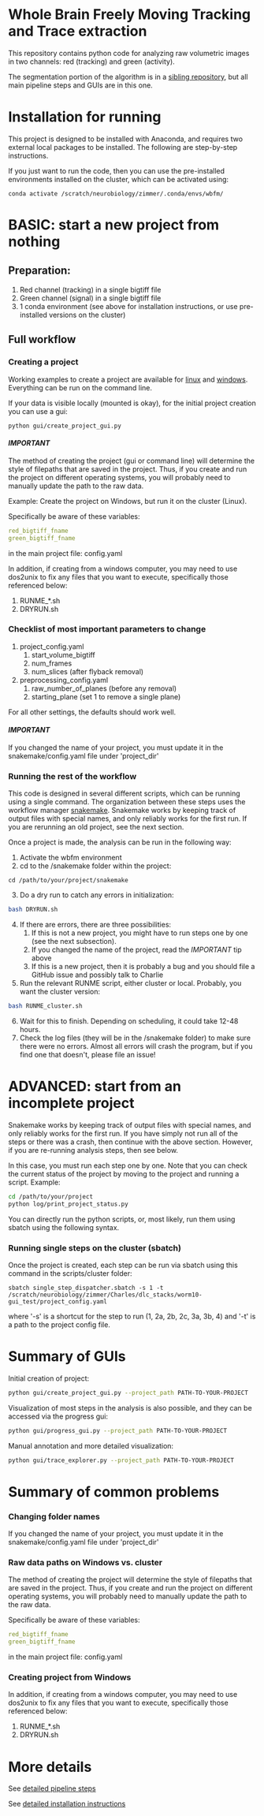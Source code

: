 # Whole Brain Freely Moving Tracking and Trace extraction

This repository contains python code for analyzing raw volumetric images in two channels: red (tracking) and green (activity).

The segmentation portion of the algorithm is in a [sibling repository](https://github.com/Zimmer-lab/segmentation), but all main pipeline steps and GUIs are in this one.


# Installation for running

This project is designed to be installed with Anaconda, and requires two external local packages to be installed.
The following are step-by-step instructions.

If you just want to run the code, then you can use the pre-installed environments installed on the cluster, which can be activated using:
```
conda activate /scratch/neurobiology/zimmer/.conda/envs/wbfm/
```

# BASIC: start a new project from nothing

## Preparation:

1. Red channel (tracking) in a single bigtiff file
2. Green channel (signal) in a single bigtiff file
3. 1 conda environment (see above for installation instructions, or use pre-installed versions on the cluster)

## Full workflow

### Creating a project

Working examples to create a project are available for 
[linux](wbfm/scripts/examples/0-create_new_project-linux-EXAMPLE.sh)
and [windows](wbfm/scripts/examples/0-create_new_project-windows-EXAMPLE.sh).
Everything can be run on the command line.

If your data is visible locally (mounted is okay), for the initial project creation you can use a gui:

```commandline
python gui/create_project_gui.py
```

#### *IMPORTANT*

The method of creating the project (gui or command line) will determine the style of filepaths that are saved in the project.
Thus, if you create and run the project on different operating systems, you will probably need to manually update the path to the raw data.

Example: Create the project on Windows, but run it on the cluster (Linux).

Specifically be aware of these variables:
```yaml
red_bigtiff_fname
green_bigtiff_fname
```

in the main project file: config.yaml

In addition, if creating from a windows computer, you may need to use dos2unix to fix any files that you want to execute, specifically those referenced below:
1. RUNME_*.sh
2. DRYRUN.sh

### Checklist of most important parameters to change

1. project_config.yaml
   1. start_volume_bigtiff
   2. num_frames
   3. num_slices (after flyback removal)
2. preprocessing_config.yaml
   1. raw_number_of_planes (before any removal)
   2. starting_plane (set 1 to remove a single plane)

For all other settings, the defaults should work well.

#### *IMPORTANT*
If you changed the name of your project, you must update it in the snakemake/config.yaml file under 'project_dir'


### Running the rest of the workflow

This code is designed in several different scripts, which can be running using a single command.
The organization between these steps uses the workflow manager [snakemake](https://snakemake.readthedocs.io/en/stable/).
Snakemake works by keeping track of output files with special names, and only reliably works for the first run.
If you are rerunning an old project, see the next section.

Once a project is made, the analysis can be run in the following way:
1. Activate the wbfm environment
2. cd to the /snakemake folder within the project:
```commandline
cd /path/to/your/project/snakemake
```
3. Do a dry run to catch any errors in initialization:
```bash
bash DRYRUN.sh
```
4. If there are errors, there are three possibilities:
   1. If this is not a new project, you might have to run steps one by one (see the next subsection).
   2. If you changed the name of the project, read the *IMPORTANT* tip above 
   3. If this is a new project, then it is probably a bug and you should file a GitHub issue and possibly talk to Charlie
5. Run the relevant RUNME script, either cluster or local. Probably, you want the cluster version:
```bash
bash RUNME_cluster.sh
```
6. Wait for this to finish. Depending on scheduling, it could take 12-48 hours.
7. Check the log files (they will be in the /snakemake folder) to make sure there were no errors.
Almost all errors will crash the program, but if you find one that doesn't, please file an issue!

# ADVANCED: start from an incomplete project

Snakemake works by keeping track of output files with special names, and only reliably works for the first run.
If you have simply not run all of the steps or there was a crash, then continue with the above section.
However, if you are re-running analysis steps, then see below.

In this case, you must run each step one by one.
Note that you can check the current status of the project by moving to the project and running a script. Example:
```bash
cd /path/to/your/project
python log/print_project_status.py
```

You can directly run the python scripts, or, most likely, run them using sbatch using the following syntax.

### Running single steps on the cluster (sbatch)

Once the project is created, each step can be run via sbatch using this command in the scripts/cluster folder:

```commandline
sbatch single_step_dispatcher.sbatch -s 1 -t /scratch/neurobiology/zimmer/Charles/dlc_stacks/worm10-gui_test/project_config.yaml
```

where '-s' is a shortcut for the step to run (1, 2a, 2b, 2c, 3a, 3b, 4) and '-t' is a path to the project config file.


# Summary of GUIs

Initial creation of project:
```bash
python gui/create_project_gui.py --project_path PATH-TO-YOUR-PROJECT
```

Visualization of most steps in the analysis is also possible, and they can be accessed via the progress gui:

```bash
python gui/progress_gui.py --project_path PATH-TO-YOUR-PROJECT
```

Manual annotation and more detailed visualization:

```bash
python gui/trace_explorer.py --project_path PATH-TO-YOUR-PROJECT
```


# Summary of common problems

### Changing folder names
If you changed the name of your project, you must update it in the snakemake/config.yaml file under 'project_dir'

### Raw data paths on Windows vs. cluster
The method of creating the project will determine the style of filepaths that are saved in the project.
Thus, if you create and run the project on different operating systems, you will probably need to manually update the path to the raw data.

Specifically be aware of these variables:
```yaml
red_bigtiff_fname
green_bigtiff_fname
```

in the main project file: config.yaml

### Creating project from Windows

In addition, if creating from a windows computer, you may need to use dos2unix to fix any files that you want to execute, specifically those referenced below:
1. RUNME_*.sh
2. DRYRUN.sh


# More details

See [detailed pipeline steps](docs/detailed_pipeline_steps.md)

See [detailed installation instructions](docs/installation_instructions.md)
